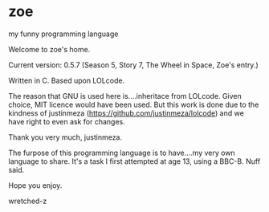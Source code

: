 # zoe
my funny programming language

Welcome to zoe's home.

Current version: 0.5.7
(Season 5, Story 7, The Wheel in Space, Zoe's entry.)

Written in C.
Based upon LOLcode.

The reason that GNU is used here is....inheritace from 
LOLcode.  Given choice, MIT licence would have been used.
But this work is done due to the kindness of justinmeza 
(https://github.com/justinmeza/lolcode) and we have right 
to even ask for changes.

Thank you very much, justinmeza.


The furpose of this programming language is to have....my very
own language to share.  It's a task I first attempted at age
13, using a BBC-B. Nuff said.

Hope you enjoy.

wretched-z